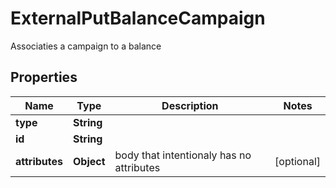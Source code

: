 

# ExternalPutBalanceCampaign

Associaties a campaign to a balance

## Properties

| Name | Type | Description | Notes |
|------------ | ------------- | ------------- | -------------|
|**type** | **String** |  |  |
|**id** | **String** |  |  |
|**attributes** | **Object** | body that intentionaly has no attributes |  [optional] |



